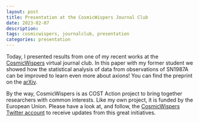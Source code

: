 ```yaml
---
layout: post
title: Presentation at the CosmicWispers Journal Club
date: 2023-02-07
description: 
tags: cosmicwispers, journalclub, presentation
categories: presentation
---
```


Today, I presented results from one of my recent works at the [CosmicWispers](https://www.cost.eu/actions/CA21106/) virtual journal club.
In this paper with my former student we showed how the statistical analysis of data from observations of SN1987A can be improved to learn even more about axions!
You can find the preprint on the [arXiv](https://arxiv.org/abs/2212.09764).

By the way, CosmicWispers is as COST Action project to bring together researchers with common interests.
Like my own project, it is funded by the European Union.
Please have a look at, and follow, the [CosmicWispers Twitter account](https://twitter.com/CosmicWispers) to receive updates from this great initiatives. 
